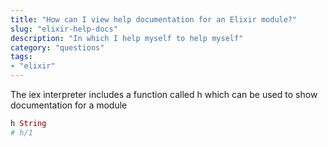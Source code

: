 ```yaml
---
title: "How can I view help documentation for an Elixir module?"
slug: "elixir-help-docs"
description: "In which I help myself to help myself"
category: "questions"
tags:
- "elixir"
---
```


The iex interpreter includes a function called h which can be used to show documentation for a module

```elixir
h String
# h/1
```
